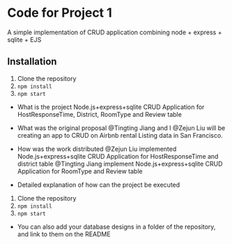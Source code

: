 # Code for Project 1
A simple implementation of CRUD application combining node + express + sqlite + EJS


## Installation
1) Clone the repository
2) `npm install`
3) `npm start`




- What is the project
  Node.js+express+sqlite CRUD Application for HostResponseTime, District, RoomType and Review table
  
- What was the original proposal
  @Tingting Jiang  and I @Zejun Liu will be creating an app to CRUD on Airbnb rental Listing data in San Francisco. 

- How was the work distributed
@Zejun Liu implemented Node.js+express+sqlite CRUD Application for HostResponseTime and district table 
@Tingting Jiang implement Node.js+express+sqlite CRUD Application for RoomType and Review table

- Detailed explanation of how can the project be executed
1) Clone the repository
2) `npm install`
3) `npm start`

* You can also add your database designs in a folder of the repository, and link to them on the README

